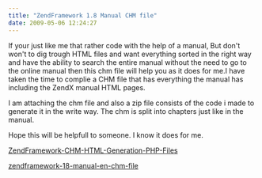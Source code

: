 ```yaml
---
title: "ZendFramework 1.8 Manual CHM file"
date: 2009-05-06 12:24:27
---
```


<div style="direction:ltr;text-align:left;">If your just like me that rather code with the help of a manual, But don't won't to dig trough HTML files and want everything sorted in the right way and have the ability to search the entire manual without the need to go to the online manual then this chm file will help you as it does for me.I have taken the time to complie a CHM file that has everything the manual has including the ZendX manual HTML pages.

I am attaching the chm file and also a zip file consists of the code i made to generate it in the write way. The chm is split into chapters just like in the manual.

Hope this will be helpfull to someone. I know it does for me.

<a href="http://www.vadimg.co.il/wp-content/uploads/2009/05/zf.zip">ZendFramework-CHM-HTML-Generation-PHP-Files</a>

<a href="http://www.vadimg.co.il/wp-content/uploads/2009/05/zendframework-18-manual-en.zip">zendframework-18-manual-en-chm-file</a></div>
